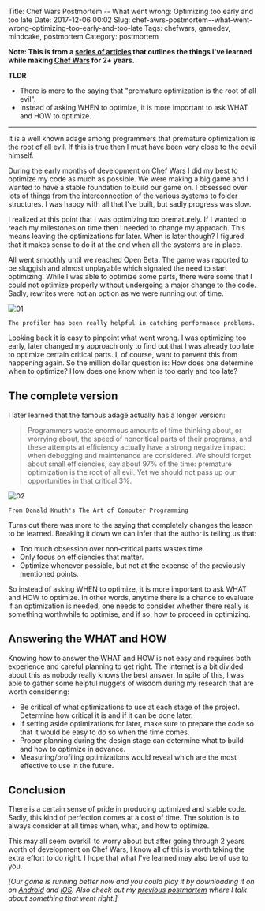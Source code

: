 Title: Chef Wars Postmortem -- What went wrong: Optimizing too early and too late
Date: 2017-12-06 00:02
Slug: chef-awrs-postmortem--what-went-wrong-optimizing-too-early-and-too-late
Tags: chefwars, gamedev, mindcake, postmortem
Category: postmortem

**Note: This is from a [series of articles](http://www.accidentalrebel.com/tags/chefwars_postmortem/) that outlines the things I've learned while making [Chef Wars](http://mindcakegames.com/) for 2+ years.**

**TLDR**

  * There is more to the saying that "premature optimization is the root of all evil".
  * Instead of asking WHEN to optimize, it is more important to ask WHAT and HOW to optimize.

----

It is a well known adage among programmers that premature optimization is the root of all evil. If this is true then I must have been very close to the devil himself.

During the early months of development on Chef Wars I did my best to optimize my code as much as possible. We were making a big game and I wanted to have a stable foundation to build our game on. I obsessed over lots of things from the interconnection of the various systems to folder structures. I was happy with all that I've built, but sadly progress was slow.

I realized at this point that I was optimizing too prematurely. If I wanted to reach my milestones on time then I needed to change my approach. This means leaving the optimizations for later. When is later though? I figured that it makes sense to do it at the end when all the systems are in place.

All went smoothly until we reached Open Beta. The game was reported to be sluggish and almost unplayable which signaled the need to start optimizing. While I was able to optimize some parts, there were some that I could not optimize properly without undergoing a major change to the code. Sadly, rewrites were not an option as we were running out of time.

![01](https://media.giphy.com/media/26n6T9MrKZ2Qo16Vy/giphy.gif)

    The profiler has been really helpful in catching performance problems.

Looking back it is easy to pinpoint what went wrong. I was optimizing too early, later changed my approach only to find out that I was already too late to optimize certain critical parts. I, of course, want to prevent this from happening again. So the million dollar question is: How does one determine when to optimize? How does one know when is too early and too late?

## The complete version
I later learned that the famous adage actually has a longer version:

> Programmers waste enormous amounts of time thinking about, or worrying about, the speed of noncritical parts of their programs, and these attempts at efficiency actually have a strong negative impact when debugging and maintenance are considered. We should forget about small efficiencies, say about 97% of the time: premature optimization is the root of all evil. Yet we should not pass up our opportunities in that critical 3%.

![02](https://i.imgur.com/dqPF0cK.jpg)

	From Donald Knuth's The Art of Computer Programming

Turns out there was more to the saying that completely changes the lesson to be learned. Breaking it down we can infer that the author is telling us that:

  * Too much obsession over non-critical parts wastes time.
  * Only focus on efficiencies that matter.
  * Optimize whenever possible, but not at the expense of the previously mentioned points.

So instead of asking WHEN to optimize, it is more important to ask WHAT and HOW to optimize. In other words, anytime there is a chance to evaluate if an optimization is needed, one needs to consider whether there really is something worthwhile to optimise, and if so, how to proceed in optimizing.

## Answering the WHAT and HOW
Knowing how to answer the WHAT and HOW is not easy and requires both experience and careful planning to get right. The internet is a bit divided about this as nobody really knows the best answer. In spite of this, I was able to gather some helpful nuggets of wisdom during my research that are worth considering:

  * Be critical of what optimizations to use at each stage of the project. Determine how critical it is and if it can be done later.
  * If setting aside optimizations for later, make sure to prepare the code so that it would be easy to do so when the time comes.
  * Proper planning during the design stage can determine what to build and how to optimize in advance.
  * Measuring/profiling optimizations would reveal which are the most effective to use in the future.

## Conclusion
There is a certain sense of pride in producing optimized and stable code. Sadly, this kind of perfection comes at a cost of time. The solution is to always consider at all times when, what, and how to optimize.

This may all seem overkill to worry about but after going through 2 years worth of development on Chef Wars, I know all of this is worth taking the extra effort to do right. I hope that what I've learned may also be of use to you.

*[Our game is running better now and you could play it by downloading it on on [Android](https://play.google.com/store/apps/details?id=air.com.mindcakegames.chefwars&hl=en) and [iOS](https://play.google.com/store/apps/details?id=air.com.mindcakegames.chefwars&hl=en). Also check out my [previous postmortem](http://www.accidentalrebel.com/blog/2017/12/05/chef-wars-postmortem--what-went-right-having-a-universe-file/) where I talk about something that went right.]*
